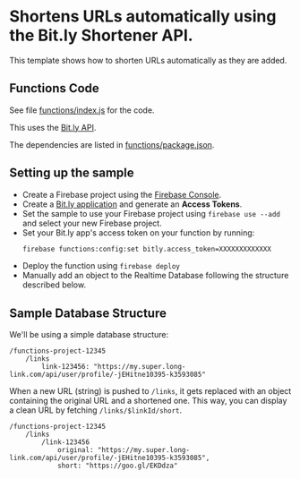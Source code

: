 # Shortens URLs automatically using the Bit.ly Shortener API.

This template shows how to shorten URLs automatically as they are added.

## Functions Code

See file [functions/index.js](functions/index.js) for the code.

This uses the [Bit.ly API](https://dev.bitly.com/).

The dependencies are listed in [functions/package.json](functions/package.json).

## Setting up the sample

- Create a Firebase project using the [Firebase Console](https://console.firebase.google.com).
- Create a [Bit.ly application](https://bitly.com/a/oauth_apps) and generate an **Access Tokens**.
- Set the sample to use your Firebase project using `firebase use --add` and select your new Firebase project.
- Set your Bit.ly app's access token on your function by running:
  ```bash
  firebase functions:config:set bitly.access_token=XXXXXXXXXXXXX
  ```
- Deploy the function using `firebase deploy`
- Manually add an object to the Realtime Database following the structure described below.

## Sample Database Structure

We'll be using a simple database structure:

```
/functions-project-12345
    /links
        link-123456: "https://my.super.long-link.com/api/user/profile/-jEHitne10395-k3593085"
```

When a new URL (string) is pushed to `/links`, it gets replaced with an object containing the original URL and a shortened one.
This way, you can display a clean URL by fetching `/links/$linkId/short`.

```
/functions-project-12345
    /links
        /link-123456
            original: "https://my.super.long-link.com/api/user/profile/-jEHitne10395-k3593085",
            short: "https://goo.gl/EKDdza"
```
